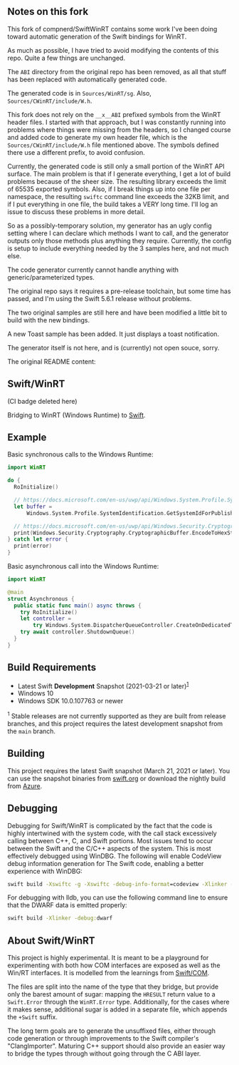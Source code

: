 
Notes on this fork
-----------

This fork of compnerd/SwiftWinRT contains some work
I've been doing toward automatic generation of the
Swift bindings for WinRT.

As much as possible, I have tried to avoid modifying
the contents of this repo.  Quite a few things are
unchanged.

The `ABI` directory from the original repo has been
removed, as all that stuff has been replaced with 
automatically generated code.

The generated code is in `Sources/WinRT/sg`.  Also,
`Sources/CWinRT/include/W.h`.

This fork does not rely on the `__x__ABI` prefixed
symbols from the WinRT header files.  I started
with that approach, but I was constantly running
into problems where things were missing from
the headers, so I changed course and added code
to generate my own header file, which is the `Sources/CWinRT/include/W.h`
file mentioned above.  The symbols defined there use a different
prefix, to avoid confusion.

Currently, the generated code is still only a small
portion of the WinRT API surface.  The main problem
is that if I generate everything, I get a lot of
build problems because of the sheer size.  The resulting library exceeds the limit of 65535 exported
symbols.  Also, if I break things up into one file per
namespace, the resulting `swiftc` command line exceeds
the 32KB limit, and if I put everything in one file,
the build takes a VERY long time.  I'll log an issue
to discuss these problems in more detail.

So as a possibly-temporary solution, my generator has
an ugly config setting where I can declare which methods
I want to call, and the generator outputs only those
methods plus anything they require.  Currently,
the config is setup to include everything needed by
the 3 samples here, and not much else.

The code generator currently cannot handle anything
with generic/parameterized types.

The original repo says it requires a pre-release
toolchain, but some time has passed, and I'm using
the Swift 5.6.1 release without problems.

The two original samples are still here and have been
modified a little bit to build with the new bindings.

A new Toast sample has been added.  It just displays
a toast notification.

The generator itself is not here, and is (currently)
not open souce, sorry.

The original README content:

Swift/WinRT
-----------

(CI badge deleted here)

Bridging to WinRT (Windows Runtime) to [Swift](https://www.swift.org).

## Example

Basic synchronous calls to the Windows Runtime:
```swift
import WinRT

do {
  RoInitialize()

  // https://docs.microsoft.com/en-us/uwp/api/Windows.System.Profile.SystemIdentification?view=winrt-17763
  let buffer =
      Windows.System.Profile.SystemIdentification.GetSystemIdForPublisher()

  // https://docs.microsoft.com/en-us/uwp/api/Windows.Security.Cryptography.CryptographicBuffer?view=winrt-17763
  print(Windows.Security.Cryptography.CryptographicBuffer.EncodeToHexString(buffer.Id))
} catch let error {
  print(error)
}
```

Basic asynchronous call into the Windows Runtime:
```swift
import WinRT

@main
struct Asynchronous {
  public static func main() async throws {
    try RoInitialize()
    let controller =
        try Windows.System.DispatcherQueueController.CreateOnDedicatedThread()
    try await controller.ShutdownQueue()
  }
}
```

## Build Requirements

- Latest Swift **Development** Snapshot (2021-03-21 or later)<sup>[1](#snapshot-requirements)</sup>
- Windows 10
- Windows SDK 10.0.107763 or newer

<sup><a name="snapshot-requirements">1</a></sup> Stable releases are not currently supported as they are built from release branches, and this project requires the latest development snapshot from the `main` branch.<br/>

## Building

This project requires the latest Swift snapshot (March 21, 2021 or later).  You can use the snapshot binaries from
[swift.org](https://swift.org/download#snapshots) or download the nightly build
from [Azure](https://dev.azure.com/compnerd/swift-build/_build?definitionId=7).

## Debugging

Debugging for Swift/WinRT is complicated by the fact that the code is highly
intertwined with the system code, with the call stack excessively calling
between C++, C, and Swift portions.  Most issues tend to occur between the Swift
and the C/C++ aspects of the system.  This is most effectively debugged using
WinDBG.  The following will enable CodeView debug information generation for The
Swift code, enabling a better experience with WinDBG:

```cmd
swift build -Xswiftc -g -Xswiftc -debug-info-format=codeview -Xlinker -debug
```

For debugging with lldb, you can use the following command line to ensure that
the DWARF data is emitted properly:

```cmd
swift build -Xlinker -debug:dwarf
```

## About Swift/WinRT

This project is highly experimental.  It is meant to be a playground for
experimenting with both how COM interfaces are exposed as well as the Win/RT
interfaces.  It is modelled from the learnings from
[Swift/COM](https://github.com/compnerd/swift-com).

The files are split into the name of the type that they bridge, but provide only the barest amount of
sugar: mapping the `HRESULT` return value to a `Swift.Error` through the
`WinRT.Error` type.  Additionally, for the cases where it makes sense,
additional sugar is added in a separate file, which appends the `+Swift` suffix.

The long term goals are to generate the unsuffixed files, either through code
generation or through improvements to the Swift compiler's "ClangImporter".
Maturing C++ support should also provide an easier way to bridge the types
through without going through the C ABI layer.
